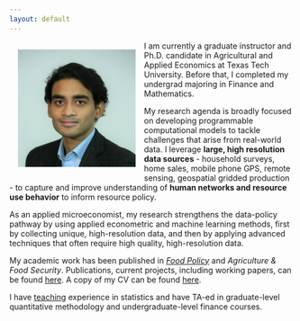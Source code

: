 ```yaml
---
layout: default
---
```

<img style="width=209px;height=209px;float:left;padding:15px;"
src="/images/photo.jpg" alt="" width="209" height="209">

I am currently a graduate instructor and Ph.D. candidate in Agricultural and Applied Economics at Texas Tech University. Before that, I completed my undergrad majoring in Finance and Mathematics. 

My research agenda is broadly focused on developing programmable computational models to tackle challenges that arise from real-world data. I leverage **large, high resolution data sources** - household surveys, home sales, mobile phone GPS, remote sensing, geospatial gridded production - to capture and improve understanding of **human networks and resource use behavior** to inform resource policy. 

As an applied microeconomist, my research strengthens the data-policy pathway by using applied econometric and machine learning methods, first by collecting unique, high-resolution data, and then by applying advanced techniques that often require high quality, high-resolution data. 

My academic work has been published in *[Food Policy](https://www.sciencedirect.com/science/article/pii/S0306919223000155?via%3Dihub)* and *Agriculture & Food Security*. Publications, current projects, including working papers, can be found [here](/research/). A copy of my CV can be found [here](/FuadSyed_CV_04152023.pdf). 

I have [teaching](/teaching/) experience in statistics and have TA-ed in graduate-level quantitative methodology and undergraduate-level finance courses. 

